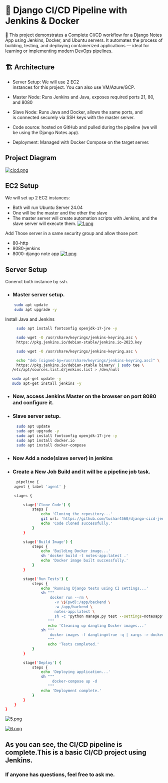 
# 🐳 Django CI/CD Pipeline with Jenkins & Docker

📌 This project demonstrates a Complete CI/CD workflow for a Django Notes App using Jenkins, Docker, and Ubuntu servers. It automates the process of building, testing, and deploying containerized applications — ideal for learning or implementing modern DevOps pipelines.
## 🏗 Architecture

- Server Setup: We will use 2 EC2 instances for this project. You can also use VM/Azure/GCP.
- Master Node: Runs Jenkins and Java, exposes required ports 21, 80, and 8080
- Slave Node: Runs Java and Docker, allows the same ports, and is connected securely via SSH keys with the master server.
- Code source: hosted on GitHub and pulled during the pipeline (we will be using the Django Notes app).

- Deployment: Managed with Docker Compose on the target server.
## Project Diagram

[![cicd.png](https://i.postimg.cc/vHfQwqTp/cicd.png)](https://postimg.cc/3drMgZgB)


## EC2 Setup
We will set up 2 EC2 instances:
 - Both will run Ubuntu Server 24.04
 - One will be the master and the other the slave
 - The master server will create automation scripts with Jenkins, and the slave server will execute them.
[![1.png](https://i.postimg.cc/L592kfjN/1.png)](https://postimg.cc/1njks8Cq)

Add Those server in a same security group and allow those port 
- 80-http
- 8080-jenkins
- 8000-django note app
[![1.png](https://i.postimg.cc/L592kfjN/1.png)](https://postimg.cc/1njks8Cq)



## Server Setup

Conenct both instance by ssh.
- ###  Master server setup.
```bash
    sudo apt update
    sudo apt upgrade -y
```
 Install Java and Jenkins
   ```bash
        sudo apt install fontconfig openjdk-17-jre -y

        sudo wget -O /usr/share/keyrings/jenkins-keyring.asc \
        https://pkg.jenkins.io/debian-stable/jenkins.io-2023.key

        sudo wget -O /usr/share/keyrings/jenkins-keyring.asc \

        echo "deb [signed-by=/usr/share/keyrings/jenkins-keyring.asc]" \
        https://pkg.jenkins.io/debian-stable binary/ | sudo tee \
      /etc/apt/sources.list.d/jenkins.list > /dev/null

      sudo apt-get update -y
      sudo apt-get install jenkins -y
   ```
- ### Now, access Jenkins Master on the browser on port 8080 and configure it.

- ### Slave server setup.

``` bash
     sudo apt update
     sudo apt upgrade -y
     sudo apt install fontconfig openjdk-17-jre -y
     sudo apt install docker.io
     sudo apt install docker-compose
```
- ### Now Add a node(slave server) in jenkins
- ### Create a New Job Build and it will be a pipeline job task.

``` bash
     pipeline {
    agent { label 'agent' }

    stages {

        stage('Clone Code') {
            steps { 
                echo 'Cloning the repository...'
                git url: 'https://github.com/tushar4560/django-cicd-jenkins.git', branch: 'main'
                echo 'Code cloned successfully.'
            }
        }

        stage('Build Image') {
            steps { 
                echo 'Building Docker image...'
                sh 'docker build -t notes-app:latest .'
                echo 'Docker image built successfully.'
            }
        }

        stage('Run Tests') {
            steps {
                echo 'Running Django tests using CI settings...'
                sh """
                    docker run --rm \
                      -v \$(pwd):/app/backend \
                      -w /app/backend \
                      notes-app:latest \
                      sh -c "python manage.py test --settings=notesapp"
                   """
                   echo 'Cleaning up dangling Docker images...'
                sh """
                    docker images -f dangling=true -q | xargs -r docker rmi || true
                   """
                   echo 'Tests completed.'
            }
        }

        stage('Deploy') {
            steps {
                echo 'Deploying application...'
                sh """
                     docker-compose up -d
                   """
                echo 'Deployment complete.'
            }
        }
    }
}
```

[![5.png](https://i.postimg.cc/XNZm8zTM/5.png)](https://postimg.cc/DmTxfBv5)

[![6.png](https://i.postimg.cc/76jBdqjF/6.png)](https://postimg.cc/vgLL6wYh)


## As you can see, the CI/CD pipeline is complete.This is a basic CI/CD project using Jenkins.

### If anyone has questions, feel free to ask me.